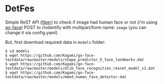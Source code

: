 # DetFes

Simple ReST API ([fiber](https://github.com/gofiber)) to check if image had human face or not (i'm using [go-face](https://github.com/Kagami/go-face))
POST to <baseurl>/indentify with multipart/form name: `image` (you can change it via config.yaml)

But, first download required data in `models` folder:
```
$ cd models
$ wget https://github.com/Kagami/go-face-testdata/raw/master/models/shape_predictor_5_face_landmarks.dat
$ wget https://github.com/Kagami/go-face-testdata/raw/master/models/dlib_face_recognition_resnet_model_v1.dat
$ wget https://github.com/Kagami/go-face-testdata/raw/master/models/mmod_human_face_detector.dat
```
